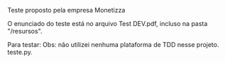 Teste proposto pela empresa Monetizza

O enunciado do teste está no arquivo Test DEV.pdf, incluso na pasta "/resursos".

Para testar: Obs: não utilizei nenhuma plataforma de TDD nesse projeto.
teste.py. 

